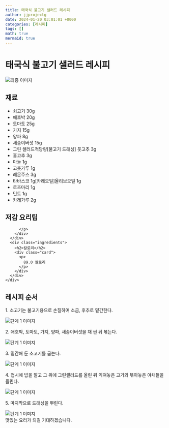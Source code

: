 ```yaml
---
title: 태국식 불고기 샐러드 레시피
author: jjprojectg
date: 2024-01-20 03:01:01 +0000
categories: [레시피]
tags: []
math: true
mermaid: true
---
```

<meta name="og:type" content="website"/>
<meta charset="UTF-8"/>
<div class="header">
  <h1>태국식 불고기 샐러드 레시피</h1>
</div>

<div class="container my-4">
  <div class="row">
    <div class="col-12 col-md-6">
      <div class="recipe-image">
        <img src="http://www.foodsafetykorea.go.kr/uploadimg/20141117/20141117053826_1416213506192.jpg" class="step-image" alt="최종 이미지"/>
      </div>
    </div>
    <div class="col-12 col-md-6">
      <div class="ingredients">
        <h2>재료</h2>
        <ul class="card">
          <li> 쇠고기 30g </li>
          <li>  애호박 20g </li>
          <li>  토마토 25g </li>
          <li>  가지 15g </li>
          <li>  양파 8g </li>
          <li>  새송이버섯 15g </li>
          <li>  그린 샐러드적당량[불고기 드래싱] 풋고추 3g </li>
          <li>  홍고추 3g </li>
          <li>  마늘 1g </li>
          <li>  고춧가루 1g </li>
          <li>  레몬주스 3g </li>
          <li>  타바스코 1g[카레오일]올리브오일 1g </li>
          <li>  로즈마리 1g </li>
          <li>  민트 1g </li>
          <li>  카레가루 2g </li>
</ul>
      </div>
    </div>
    <div class="col-12 col-md-6">
      <div class="ingredients">
        <h2>저감 요리팁</h2>
        <div class="card"> 
          <p>
            
          </p>
        </div>
      </div>
      <div class="ingredients">
        <h2>칼로리</h2>
        <div class="card"> 
          <p>
            89.0 칼로리
          </p>
        </div>
      </div>
    </div>
  </div>

  <h2 class="my-4">레시피 순서</h2>
  <div class="card recipe-card">
    <div class="card-body recipe-step">
      <p class="card-text step-description">1. 소고기는 불고기용으로 손질하여 소금, 후추로 밑간한다.</p>
      <img src="http://www.foodsafetykorea.go.kr/uploadimg/cook/1046-2.jpg" alt="단계 1 이미지" class="step-image"/>
    </div>
  </div>
  <div class="card recipe-card">
    <div class="card-body recipe-step">
      <p class="card-text step-description">2. 애호박, 토마토, 가지, 양파, 새송이버섯을 채 썬 뒤 볶는다.</p>
      <img src="http://www.foodsafetykorea.go.kr/uploadimg/cook/1046-3.jpg" alt="단계 1 이미지" class="step-image"/>
    </div>
  </div>
  <div class="card recipe-card">
    <div class="card-body recipe-step">
      <p class="card-text step-description">3. 밑간해 둔 소고기를 굽는다.</p>
      <img src="http://www.foodsafetykorea.go.kr/uploadimg/cook/1046-4.jpg" alt="단계 1 이미지" class="step-image"/>
    </div>
  </div>
  <div class="card recipe-card">
    <div class="card-body recipe-step">
      <p class="card-text step-description">4. 접시에 밥을 깔고 그 위에 그린샐러드를 올린 뒤 익혀놓은 고기와 볶아놓은 야채들을 올린다.</p>
      <img src="http://www.foodsafetykorea.go.kr/uploadimg/cook/1046-5.jpg" alt="단계 1 이미지" class="step-image"/>
    </div>
  </div>
  <div class="card recipe-card">
    <div class="card-body recipe-step">
      <p class="card-text step-description">5. 마지막으로 드래싱을 뿌린다.</p>
      <img src="http://www.foodsafetykorea.go.kr/uploadimg/cook/1046-6.jpg" alt="단계 1 이미지" class="step-image"/>
    </div>
  </div>

</div>
맛있는 요리가 되길 기대하겠습니다.
